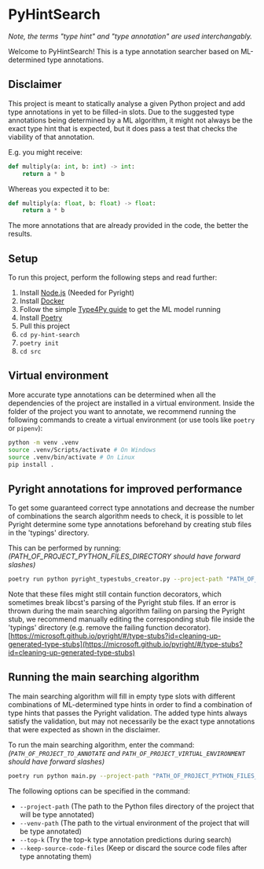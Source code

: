 # PyHintSearch

_Note, the terms "type hint" and "type annotation" are used interchangably._

Welcome to PyHintSearch! This is a type annotation searcher based on ML-determined type annotations.

## Disclaimer

This project is meant to statically analyse a given Python project and add type annotations in yet to be filled-in slots. Due to the suggested type annotations being determined by a ML algorithm, it might not always be the exact type hint that is expected, but it does pass a test that checks the viability of that annotation.

E.g. you might receive:

```python
def multiply(a: int, b: int) -> int:
    return a * b
```

Whereas you expected it to be:

```python
def multiply(a: float, b: float) -> float:
    return a * b
```

The more annotations that are already provided in the code, the better the results.

## Setup

To run this project, perform the following steps and read further:

1. Install [Node.js](https://nodejs.org/en) (Needed for Pyright)
2. Install [Docker](https://www.docker.com/)
3. Follow the simple [Type4Py guide](https://github.com/saltudelft/type4py/wiki/Type4Py's-Local-Model) to get the ML model running
4. Install [Poetry](https://python-poetry.org/)
5. Pull this project
6. `cd py-hint-search`
7. `poetry init`
8. `cd src`

## Virtual environment

More accurate type annotations can be determined when all the dependencies of the project are installed in a virtual environment. Inside the folder of the project you want to annotate, we recommend running the following commands to create a virtual environment (or use tools like `poetry` or `pipenv`):

```bash
python -m venv .venv
source .venv/Scripts/activate # On Windows
source .venv/bin/activate # On Linux
pip install .
```

## Pyright annotations for improved performance

To get some guaranteed correct type annotations and decrease the number of combinations the search algorithm needs to check, it is possible to let Pyright determine some type annotations beforehand by creating stub files in the 'typings' directory.

This can be performed by running:  
_(PATH_OF_PROJECT_PYTHON_FILES_DIRECTORY should have forward slashes)_

```bash
poetry run python pyright_typestubs_creator.py --project-path "PATH_OF_PROJECT_PYTHON_FILES_DIRECTORY"
```

Note that these files might still contain function decorators, which sometimes break libcst's parsing of the Pyright stub files. If an error is thrown during the main searching algorithm failing on parsing the Pyright stub, we recommend manually editing the corresponding stub file inside the 'typings' directory (e.g. remove the failing function decorator).  
[https://microsoft.github.io/pyright/#/type-stubs?id=cleaning-up-generated-type-stubs](https://microsoft.github.io/pyright/#/type-stubs?id=cleaning-up-generated-type-stubs)

## Running the main searching algorithm

The main searching algorithm will fill in empty type slots with different combinations of ML-determined type hints in order to find a combination of type hints that passes the Pyright validation. The added type hints always satisfy the validation, but may not necessarily be the exact type annotations that were expected as shown in the disclaimer.

To run the main searching algorithm, enter the command:  
_(`PATH_OF_PROJECT_TO_ANNOTATE` and `PATH_OF_PROJECT_VIRTUAL_ENVIRONMENT` should have forward slashes)_

```bash
poetry run python main.py --project-path "PATH_OF_PROJECT_PYTHON_FILES_DIRECTORY" --venv "PATH_OF_PROJECT_VIRTUAL_ENVIRONMENT"
```

The following options can be specified in the command:

- `--project-path` (The path to the Python files directory of the project that will be type annotated)
- `--venv-path` (The path to the virtual environment of the project that will be type annotated)
- `--top-k` (Try the top-k type annotation predictions during search)
- `--keep-source-code-files` (Keep or discard the source code files after type annotating them)
